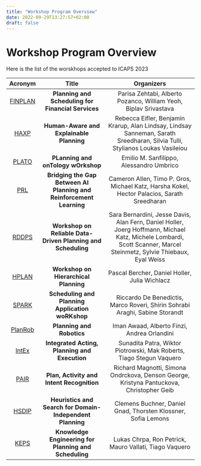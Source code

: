 ```yaml
---
title: "Workshop Program Overview"
date: 2022-09-29T13:27:57+02:00
draft: false
---
```

# Workshop Program Overview

Here is the list of the worskhops accepted to ICAPS 2023


| Acronym | Title | Organizers |
| :---: | :---: | :---:	|
| [FINPLAN](https://icaps23.icaps-conference.org/program/workshops/finplan) | **Planning and Scheduling for Financial Services** | Parisa Zehtabi, Alberto Pozanco, William Yeoh, Biplav Srivastava |
| [HAXP](https://icaps23.icaps-conference.org/program/workshops/haxp) | **Human-Aware and Explainable Planning** | Rebecca Eifler, Benjamin Krarup, Alan Lindsay, Lindsay Sanneman, Sarath Sreedharan, Silvia Tulli, Stylianos Loukas Vasileiou |
| [PLATO](https://icaps23.icaps-conference.org/program/workshops/plato) | **PLanning and onTology wOrkshop** | Emilio M. Sanfilippo, Alessandro Umbrico |
| [PRL](https://icaps23.icaps-conference.org/program/workshops/prl) | **Bridging the Gap Between AI Planning and Reinforcement Learning** | Cameron Allen, Timo P. Gros, Michael Katz, Harsha Kokel, Hector Palacios, Sarath Sreedharan |
| [RDDPS](https://icaps23.icaps-conference.org/program/workshops/rddps) | **Workshop on Reliable Data-Driven Planning and Scheduling** | Sara Bernardini, Jesse Davis, Alan Fern, Daniel Holler, Joerg Hoffmann, Michael Katz, Michele Lombardi, Scott Scanner, Marcel Steinmetz, Sylvie Thiebaux, Eyal Weiss | 
| [HPLAN](https://icaps23.icaps-conference.org/program/workshops/hplan) | **Workshop on Hierarchical Planning** | Pascal Bercher, Daniel Holler, Julia Wichlacz |  
| [SPARK](https://icaps23.icaps-conference.org/program/workshops/spark) | **Scheduling and Planning Application woRKshop** |  Riccardo De Benedictis, Marco Roveri, Shirin Sohrabi Araghi, Sabine Storandt | 
| [PlanRob](https://icaps23.icaps-conference.org/program/workshops/planrob) | **Planning and Robotics** | Iman Awaad, Alberto Finzi, Andrea Orlandini | 
| [IntEx](https://icaps23.icaps-conference.org/program/workshops/intex) | **Integrated Acting, Planning and Execution** | Sunadita Patra, Wiktor Piotrowski, Mak Roberts, Tiago Stegun Vaquero |
| [PAIR](https://icaps23.icaps-conference.org/program/workshops/pair) | **Plan, Activity and Intent Recognition** | Richard Magnotti, Simona Ondrckova, Denson George, Kristyna Pantuckova, Christopher Geib |
| [HSDIP](https://icaps23.icaps-conference.org/program/workshops/hsdip) | **Heuristics and Search for Domain-Independent Planning** | Clemens Buchner, Daniel Gnad, Thorsten Klossner, Sofia Lemons |
| [KEPS](https://icaps23.icaps-conference.org/program/workshops/keps) | **Knowledge Engineering for Planning and Scheduling** | Lukas Chrpa, Ron Petrick, Mauro Vallati, Tiago Vaquero |


